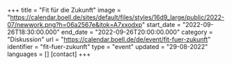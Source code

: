 +++
title = "Fit für die Zukunft"
image = "https://calendar.boell.de/sites/default/files/styles/16d9_large/public/2022-07/newwork.png?h=06a2567e&itok=A7xxodxp"
start_date = "2022-09-26T18:30:00.000"
end_date = "2022-09-26T20:00:00.000"
category = "Diskussion"
url = "https://calendar.boell.de/de/event/fit-fuer-zukunft"
identifier = "fit-fuer-zukunft"
type = "event"
updated = "29-08-2022"
languages = []
[contact]
+++